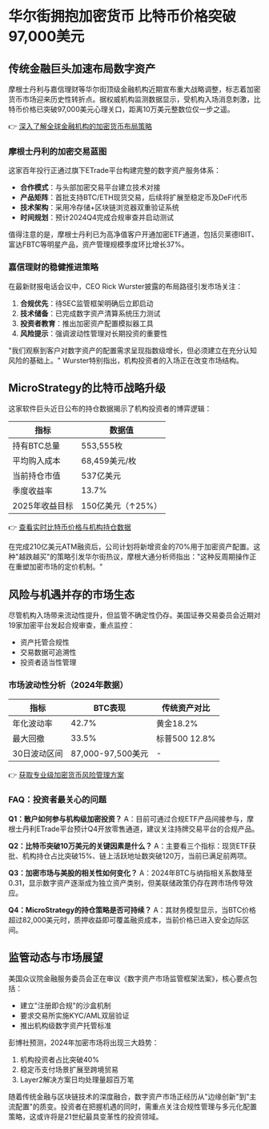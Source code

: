 # 华尔街拥抱加密货币 比特币价格突破97,000美元

## 传统金融巨头加速布局数字资产

摩根士丹利与嘉信理财等华尔街顶级金融机构近期宣布重大战略调整，标志着加密货币市场迎来历史性转折点。据权威机构监测数据显示，受机构入场消息刺激，比特币价格已突破97,000美元心理关口，距离10万美元整数位仅一步之遥。

👉 [深入了解全球金融机构的加密货币布局策略](https://bit.ly/okx_welcome)

### 摩根士丹利的加密交易蓝图
这家百年投行正通过旗下ETrade平台构建完整的数字资产服务体系：
- **合作模式**：与头部加密交易平台建立技术对接
- **产品矩阵**：首批支持BTC/ETH现货交易，后续将扩展至稳定币及DeFi代币
- **技术架构**：采用冷存储+区块链浏览器双重验证系统
- **时间规划**：预计2024Q4完成合规审查并启动测试

值得注意的是，摩根士丹利已为高净值客户开通加密ETF通道，包括贝莱德IBIT、富达FBTC等明星产品，资产管理规模季度环比增长37%。

### 嘉信理财的稳健推进策略
在最新财报电话会议中，CEO Rick Wurster披露的布局路径引发市场关注：
1. **合规优先**：待SEC监管框架明确后立即启动
2. **技术储备**：已完成数字资产清算系统压力测试
3. **投资者教育**：推出加密资产配置模拟器工具
4. **风险提示**：强调波动性管理对长期投资的重要性

"我们观察到客户对数字资产的配置需求呈现指数级增长，但必须建立在充分认知风险的基础上。" Wurster特别指出，机构投资者的入场正在改变市场结构。

## MicroStrategy的比特币战略升级

这家软件巨头近日公布的持仓数据揭示了机构投资者的博弈逻辑：

| 指标                | 数据值              |
|---------------------|---------------------|
| 持有BTC总量         | 553,555枚           |
| 平均购入成本        | 68,459美元/枚       |
| 当前持仓市值        | 537亿美元           |
| 季度收益率          | 13.7%               |
| 2025年收益目标      | 150亿美元（↑25%）   |

👉 [查看实时比特币价格与机构持仓数据](https://bit.ly/okx_welcome)

在完成210亿美元ATM融资后，公司计划将新增资金的70%用于加密资产配置。这种"越跌越买"的策略引发华尔街热议，摩根大通分析师指出："这种反周期操作正在重塑加密市场的定价机制。"

## 风险与机遇并存的市场生态

尽管机构入场带来流动性提升，但监管不确定性仍存。美国证券交易委员会近期对19家加密平台发起合规审查，重点监控：
- 资产托管合规性
- 交易数据可追溯性
- 投资者适当性管理

### 市场波动性分析（2024年数据）
| 指标          | BTC表现    | 传统资产对比 |
|---------------|------------|--------------|
| 年化波动率    | 42.7%      | 黄金18.2%    |
| 最大回撤      | 33.5%      | 标普500 12.8%|
| 30日波动区间  | 87,000-97,500美元 | -            |

👉 [获取专业级加密货币风险管理方案](https://bit.ly/okx_welcome)

### FAQ：投资者最关心的问题

**Q1：散户如何参与机构级加密投资？**
A：目前可通过合规ETF产品间接参与，摩根士丹利ETrade平台预计Q4开放零售通道，建议关注持牌交易平台的合规产品。

**Q2：比特币突破10万美元的关键因素是什么？**
A：主要看三个指标：现货ETF获批、机构持仓占比突破15%、链上活跃地址数突破120万，当前已满足前两项。

**Q3：加密市场与美股的相关性如何变化？**
A：2024年BTC与纳指相关系数降至0.31，显示数字资产逐渐成为独立资产类别，但美联储政策仍存在跨市场传导效应。

**Q4：MicroStrategy的持仓策略是否可持续？**
A：其财务模型显示，当BTC价格超过82,000美元时，质押收益即可覆盖融资成本，当前价格已进入安全边际区间。

## 监管动态与市场展望

美国众议院金融服务委员会正在审议《数字资产市场监管框架法案》，核心要点包括：
- 建立"注册即合规"的沙盒机制
- 要求交易所实施KYC/AML双层验证
- 推出机构级数字资产托管标准

彭博社预测，2024年加密市场将出现三大趋势：
1. 机构投资者占比突破40%
2. 稳定币支付场景扩展至跨境贸易
3. Layer2解决方案日均处理量超百万笔

随着传统金融与区块链技术的深度融合，数字资产市场正经历从"边缘创新"到"主流配置"的质变。投资者在把握机遇的同时，需重点关注合规性管理与多元化配置策略，这或许将是21世纪最具变革性的投资领域。